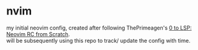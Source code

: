 # nvim
my initial neovim config, created after following ThePrimeagen's [0 to LSP: Neovim RC from Scratch](https://youtu.be/w7i4amO_zaE).<br>
will be subsequently using this repo to track/ update the config with time.
